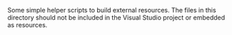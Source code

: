 Some simple helper scripts to build external resources. The files in this directory should not be included in
the Visual Studio project or embedded as resources.

